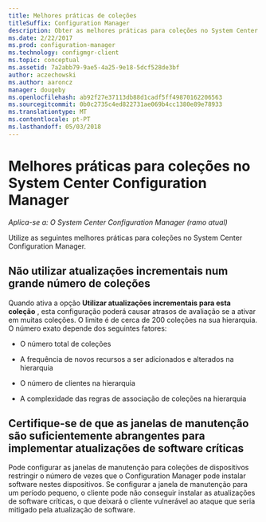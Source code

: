 ```yaml
---
title: Melhores práticas de coleções
titleSuffix: Configuration Manager
description: Obter as melhores práticas para coleções no System Center Configuration Manager.
ms.date: 2/22/2017
ms.prod: configuration-manager
ms.technology: configmgr-client
ms.topic: conceptual
ms.assetid: 7a2abb79-9ae5-4a25-9e18-5dcf528de3bf
author: aczechowski
ms.author: aaroncz
manager: dougeby
ms.openlocfilehash: ab92f27e37113db88d1cadf5ff49870162206563
ms.sourcegitcommit: 0b0c2735c4ed822731ae069b4cc1380e89e78933
ms.translationtype: MT
ms.contentlocale: pt-PT
ms.lasthandoff: 05/03/2018
---
```

# <a name="best-practices-for-collections-in-system-center-configuration-manager"></a>Melhores práticas para coleções no System Center Configuration Manager

*Aplica-se a: O System Center Configuration Manager (ramo atual)*

Utilize as seguintes melhores práticas para coleções no System Center Configuration Manager.  

## <a name="do-not-use-incremental-updates-for-a-large-number-of-collections"></a>Não utilizar atualizações incrementais num grande número de coleções  
 Quando ativa a opção **Utilizar atualizações incrementais para esta coleção** , esta configuração poderá causar atrasos de avaliação se a ativar em muitas coleções. O limite é de cerca de 200 coleções na sua hierarquia. O número exato depende dos seguintes fatores:  

-   O número total de coleções  

-   A frequência de novos recursos a ser adicionados e alterados na hierarquia  

-   O número de clientes na hierarquia  

-   A complexidade das regras de associação de coleções na hierarquia  

## <a name="make-sure-that-maintenance-windows-are-large-enough-to-deploy-critical-software-updates"></a>Certifique-se de que as janelas de manutenção são suficientemente abrangentes para implementar atualizações de software críticas  
 Pode configurar as janelas de manutenção para coleções de dispositivos restringir o número de vezes que o Configuration Manager pode instalar software nestes dispositivos. Se configurar a janela de manutenção para um período pequeno, o cliente pode não conseguir instalar as atualizações de software críticas, o que deixará o cliente vulnerável ao ataque que seria mitigado pela atualização de software.  
